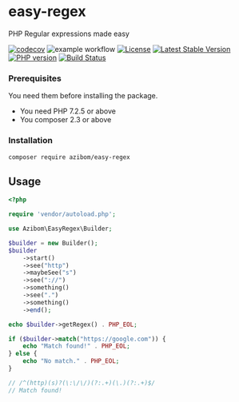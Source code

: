 # easy-regex

PHP Regular expressions made easy

[![codecov](https://codecov.io/gh/azibom/Easy-Regex/graph/badge.svg?token=qkGIZj4qp3)](https://codecov.io/gh/azibom/Easy-Regex)
![example workflow](https://github.com/azibom/Easy-regex/actions/workflows/ci.yaml/badge.svg)
[![License](https://img.shields.io/github/license/azibom/easy-regex.svg)](https://github.com/azibom/easy-regex)
[![Latest Stable Version](https://img.shields.io/packagist/v/azibom/easy-regex.svg)](https://packagist.org/packages/azibom/easy-regex)
[![PHP version](https://img.shields.io/packagist/php-v/azibom/easy-regex.svg)](https://packagist.org/packages/azibom/easy-regex)
[![Build Status](https://img.shields.io/github/stars/azibom/easy-regex.svg)](https://github.com/azibom/easy-regex)


### Prerequisites

You need them before installing the package.

* You need PHP 7.2.5 or above
* You composer 2.3 or above

### Installation
```
composer require azibom/easy-regex
```

## Usage

```php
<?php

require 'vendor/autoload.php';

use Azibom\EasyRegex\Builder;

$builder = new Builder();
$builder
    ->start()
    ->see("http")
    ->maybeSee("s")
    ->see("://")
    ->something()
    ->see(".")
    ->something()
    ->end();

echo $builder->getRegex() . PHP_EOL; 

if ($builder->match("https://google.com")) {
    echo "Match found!" . PHP_EOL;
} else {
    echo "No match." . PHP_EOL;
}

// /^(http)(s)?(\:\/\/)(?:.+)(\.)(?:.+)$/
// Match found!
```
